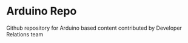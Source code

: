 # Arduino Repo
Github repository for Arduino based content contributed by Developer Relations team

